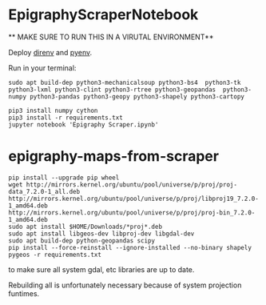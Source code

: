 # EpigraphyScraperNotebook

** MAKE SURE TO RUN THIS IN A VIRUTAL ENVIRONMENT**

Deploy [direnv](https://direnv.net/docs/installation.html) and [pyenv](https://github.com/direnv/direnv/wiki/Python#pyenv). 

Run in your terminal:
```
sudo apt build-dep python3-mechanicalsoup python3-bs4  python3-tk python3-lxml python3-clint python3-rtree python3-geopandas  python3-numpy python3-pandas python3-geopy python3-shapely python3-cartopy

pip3 install numpy cython
pip3 install -r requirements.txt
jupyter notebook 'Epigraphy Scraper.ipynb'
``` 

# epigraphy-maps-from-scraper

```
pip install --upgrade pip wheel
wget http://mirrors.kernel.org/ubuntu/pool/universe/p/proj/proj-data_7.2.0-1_all.deb http://mirrors.kernel.org/ubuntu/pool/universe/p/proj/libproj19_7.2.0-1_amd64.deb http://mirrors.kernel.org/ubuntu/pool/universe/p/proj/proj-bin_7.2.0-1_amd64.deb
sudo apt install $HOME/Downloads/*proj*.deb
sudo apt install libgeos-dev libproj-dev libgdal-dev
sudo apt build-dep python-geopandas scipy
pip install --force-reinstall --ignore-installed --no-binary shapely pygeos -r requirements.txt 
```

 to make sure all system gdal, etc libraries are up to date.

 Rebuilding all is unfortunately necessary because of system projection funtimes.

